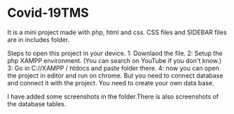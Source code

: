 # Covid-19TMS
It is a mini project made with php, html and css.
CSS files and SIDEBAR files are in includes folder.

Steps to open this project in your device.
1: Downlaod the file.
2: Setup the php XAMPP environment. (You can search on YouTube if you don't know.)
3: Go in C://XAMPP / htdocs and paste folder there.
4: now you can open the project in editor and run on chrome. But you need to connect database and connect it with the project. You need to create your own data base.


I have added some screenshots in the folder.There is also screenshots of the database tables.
